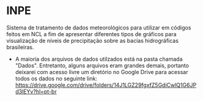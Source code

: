# INPE
Sistema de tratamento de dados meteorológicos para utilizar em códigos feitos em NCL a fim de apresentar
diferentes tipos de gráficos para visualização de níveis de precipitação sobre as bacias hidrográficas brasileiras.

 - A maioria dos arquivos de dados utilzados está na pasta chamada "Dados". Entretanto, alguns arquivos eram grandes
   demais, portanto deixarei com acesso livre um diretório no Google Drive para acessar todos os dados no seguinte link: https://drive.google.com/drive/folders/14J1LGZ29fgxfZ5GdiCwlQ1G6JPd3lEYv?hl=pt-br
